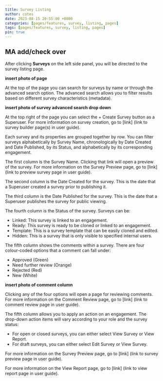 ```yaml
---
title: Survey Listing
author: cotes
date: 2023-08-15 20:55:00 +0800
categories: [pages/features, survey, listing, pages]
tags: [pages/features, survey, listing, pages]
pin: true
---
```


## MA add/check over

After clicking **Surveys** on the left side panel, you will be directed to the survey listing page.  

**insert photo of page**

At the top of the page you can search for surveys by name or through the advanced search option. The advanced search allows you to filter results based on different survey characteristics (metadata).  

**insert photo of survey advanced search drop down**

At the top right of the page you can select the + Create Survey button as a Superuser. For more information on survey creation, go to [link] (link to survey builder page(s) in user guide).

Each survey and its properties are grouped together by row. You can filter surveys alphabetically by Survey Name, chronologically by Date Created and Date Published, by its Status, and alphabetically by its corresponding engagement.

The first column is the Survey Name. Clicking that link will open a preview of the survey. For more information on the Survey Preview page, go to [link] (link to preview survey page in user guide).

The second column is the Date Created for the survey. This is the date that a Superuser created a survey prior to publishing it.  

The third column is the Date Published for the survey. This is the date that a Superuser publishes the survey for public viewing.  

The fourth column is the Status of the survey. Surveys can be:
- Linked: This survey is linked to an engagement.
- Ready: This survey is ready to be cloned or linked to an engagement.
- Template: This is a survey template that can be easily cloned and edited.
- Hidden: This is a survey that is only visible to specified internal users. 

The fifth column shows the comments within a survey. There are four colour-coded options that a comment can fall under:
- Approved (Green)
- Need further review (Orange)
- Rejected (Red)
- New (White)

**insert photo of comment column** 

Clicking any of the four options will open a page for reviewing comments. For more information on the Comment Review page, go to [link] (link to comment review page in user guide).

The fifth column allows you to apply an action on an engagement. The drop-down action items will vary according to your role and the survey status:
- For open or closed surveys, you can either select View Survey or View Report. 
- For draft surveys, you can either select Edit Survey or View Survey.

For more information on the Survey Preview page, go to [link] (link to survey preview page in user guide).  

For more information on the View Report page, go to [link] (link to view report page in user guide).  


